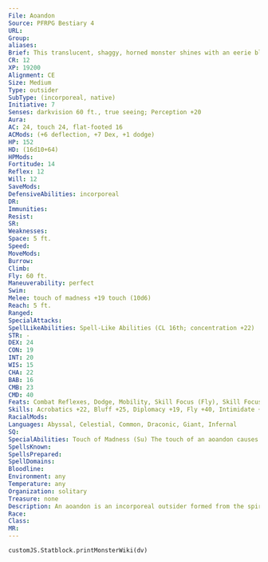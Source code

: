 ```yaml
---
File: Aoandon
Source: PFRPG Bestiary 4
URL: 
Group: 
aliases: 
Brief: This translucent, shaggy, horned monster shines with an eerie blue light, and its form trickles into vapor below the waist.
CR: 12
XP: 19200
Alignment: CE
Size: Medium
Type: outsider
SubType: (incorporeal, native)
Initiative: 7
Senses: darkvision 60 ft., true seeing; Perception +20
Aura: 
AC: 24, touch 24, flat-footed 16
ACMods: (+6 deflection, +7 Dex, +1 dodge)
HP: 152
HD: (16d10+64)
HPMods: 
Fortitude: 14
Reflex: 12
Will: 12
SaveMods: 
DefensiveAbilities: incorporeal
DR: 
Immunities: 
Resist: 
SR: 
Weaknesses: 
Space: 5 ft.
Speed: 
MoveMods: 
Burrow: 
Climb: 
Fly: 60 ft.
Maneuverability: perfect
Swim: 
Melee: touch of madness +19 touch (10d6)
Reach: 5 ft.
Ranged: 
SpecialAttacks: 
SpellLikeAbilities: Spell-Like Abilities (CL 16th; concentration +22)  Constant-true seeing  At Will-darkness  3/day-bestow curse (DC 20), suffocationAPG (DC 21)  1/day-mass pain strikeAPG (DC 21), waves of fatigue
STR: -
DEX: 24
CON: 19
INT: 20
WIS: 15
CHA: 22
BAB: 16
CMB: 23
CMD: 40
Feats: Combat Reflexes, Dodge, Mobility, Skill Focus (Fly), Skill Focus (Intimidate), Spring Attack, Weapon Finesse, Weapon Focus (touch)
Skills: Acrobatics +22, Bluff +25, Diplomacy +19, Fly +40, Intimidate +31, Knowledge (arcana) +20, Knowledge (history) +10, Knowledge (local) +10, Knowledge (nobility) +12, Knowledge (planes) +18, Knowledge (religion) +13, Perception +20, Sense Motive +20, Spellcraft +22, Stealth +22
RacialMods: 
Languages: Abyssal, Celestial, Common, Draconic, Giant, Infernal
SQ: 
SpecialAbilities: Touch of Madness (Su) The touch of an aoandon causes maddening fear. As a standard action it can make an incorporeal touch attack that deals 10d6 damage. Any living creature damaged by an aoandon's touch attack must succeed at a DC 24 Will save or be confused for 1d4 rounds. A creature that succeeds at this saving throw can't be confused again by this aoandon's touch of madness for 10 minutes. This is a mind-affecting fear effect. The save DC is Charisma-based.
SpellsKnown: 
SpellsPrepared: 
SpellDomains: 
Bloodline: 
Environment: any
Temperature: any
Organization: solitary
Treasure: none
Description: An aoandon is an incorporeal outsider formed from the spirit of a woman who died pursuing some ill-fated relationship. An aoandon waits for her chance to seek revenge on those who wronged her in her mortal life. If that person is dead, she finds a surrogate-someone who reminds her of the wrongdoer-and acts out her delusions with unrelenting vindictiveness. These spirits can also appear as a result of mishaps with calling spells, but such instances are rare.  CALLING AN AOANDON  Calling an aoandon requires a paper lantern inscribed with runes and fueled by oils costing no less than 5,000 gp. Three or more creatures must chant the creature's name for 1 minute, then extinguish the lantern. There's a 1% chance per Hit Die the callers collectively possess that the aoandon is called. Relatives of the aoandon count as triple their normal Hit Dice. The aoandon isn't under the control of its conjurers, and can return to where she came from only after she has murdered at least one person she feels is responsible for her anguish.
Race: 
Class: 
MR: 
---
```

```dataviewjs
customJS.Statblock.printMonsterWiki(dv)
```

